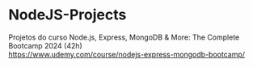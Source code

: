 # NodeJS-Projects
Projetos do curso Node.js, Express, MongoDB &amp; More: The Complete Bootcamp 2024 (42h)\
https://www.udemy.com/course/nodejs-express-mongodb-bootcamp/
